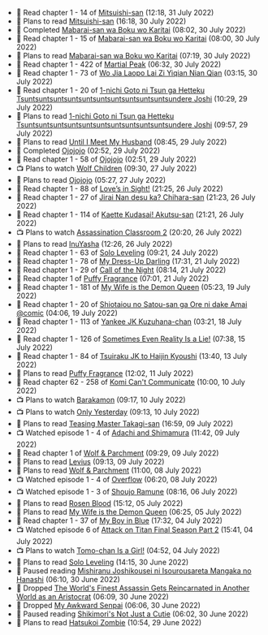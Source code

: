 <!-- ANILIST_ACTIVITY:start -->

-   📖 Read chapter 1 - 14 of [Mitsuishi-san](https://anilist.co/manga/126488) (12:18, 31 July 2022)
-   📖 Plans to read [Mitsuishi-san](https://anilist.co/manga/126488) (16:18, 30 July 2022)
-   📖 Completed [Mabarai-san wa Boku wo Karitai](https://anilist.co/manga/137023) (08:02, 30 July 2022)
-   📖 Read chapter 1 - 15 of [Mabarai-san wa Boku wo Karitai](https://anilist.co/manga/137023) (08:00, 30 July 2022)
-   📖 Plans to read [Mabarai-san wa Boku wo Karitai](https://anilist.co/manga/137023) (07:19, 30 July 2022)
-   📖 Read chapter 1 - 422 of [Martial Peak](https://anilist.co/manga/104494) (06:32, 30 July 2022)
-   📖 Read chapter 1 - 73 of [Wo Jia Laopo Lai Zi Yiqian Nian Qian](https://anilist.co/manga/146267) (03:15, 30 July 2022)
-   📖 Read chapter 1 - 20 of [1-nichi Goto ni Tsun ga Hetteku Tsuntsuntsuntsuntsuntsuntsuntsuntsuntsuntsundere Joshi](https://anilist.co/manga/152855) (10:29, 29 July 2022)
-   📖 Plans to read [1-nichi Goto ni Tsun ga Hetteku Tsuntsuntsuntsuntsuntsuntsuntsuntsuntsuntsundere Joshi](https://anilist.co/manga/152855) (09:57, 29 July 2022)
-   📖 Plans to read [Until I Meet My Husband](https://anilist.co/manga/120535) (08:45, 29 July 2022)
-   📖 Completed [Ojojojo](https://anilist.co/manga/85419) (02:52, 29 July 2022)
-   📖 Read chapter 1 - 58 of [Ojojojo](https://anilist.co/manga/85419) (02:51, 29 July 2022)
-   📺 Plans to watch [Wolf Children](https://anilist.co/anime/12355) (09:30, 27 July 2022)
-   📖 Plans to read [Ojojojo](https://anilist.co/manga/85419) (05:27, 27 July 2022)
-   📖 Read chapter 1 - 88 of [Love’s in Sight!](https://anilist.co/manga/107445) (21:25, 26 July 2022)
-   📖 Read chapter 1 - 27 of [Jirai Nan desu ka? Chihara-san](https://anilist.co/manga/137714) (21:23, 26 July 2022)
-   📖 Read chapter 1 - 114 of [Kaette Kudasai! Akutsu-san](https://anilist.co/manga/113501) (21:21, 26 July 2022)
-   📺 Plans to watch [Assassination Classroom 2](https://anilist.co/anime/21170) (20:20, 26 July 2022)
-   📖 Plans to read [InuYasha](https://anilist.co/manga/30676) (12:26, 26 July 2022)
-   📖 Read chapter 1 - 63 of [Solo Leveling](https://anilist.co/manga/105398) (09:21, 24 July 2022)
-   📖 Read chapter 1 - 78 of [My Dress-Up Darling](https://anilist.co/manga/101583) (17:31, 21 July 2022)
-   📖 Read chapter 1 - 29 of [Call of the Night](https://anilist.co/manga/111233) (08:14, 21 July 2022)
-   📖 Read chapter 1 of [Puffy Fragrance](https://anilist.co/manga/131288) (07:01, 21 July 2022)
-   📖 Read chapter 1 - 181 of [My Wife is the Demon Queen](https://anilist.co/manga/107966) (05:23, 19 July 2022)
-   📖 Read chapter 1 - 20 of [Shiotaiou no Satou-san ga Ore ni dake Amai @comic](https://anilist.co/manga/123130) (04:06, 19 July 2022)
-   📖 Read chapter 1 - 113 of [Yankee JK Kuzuhana-chan](https://anilist.co/manga/116822) (03:21, 18 July 2022)
-   📖 Read chapter 1 - 126 of [Sometimes Even Reality Is a Lie!](https://anilist.co/manga/113076) (07:38, 15 July 2022)
-   📖 Read chapter 1 - 84 of [Tsuiraku JK to Haijin Kyoushi](https://anilist.co/manga/99737) (13:40, 13 July 2022)
-   📖 Plans to read [Puffy Fragrance](https://anilist.co/manga/131288) (12:02, 11 July 2022)
-   📖 Read chapter 62 - 258 of [Komi Can't Communicate](https://anilist.co/manga/97852) (10:00, 10 July 2022)
-   📺 Plans to watch [Barakamon](https://anilist.co/anime/20722) (09:17, 10 July 2022)
-   📺 Plans to watch [Only Yesterday](https://anilist.co/anime/1029) (09:13, 10 July 2022)
-   📖 Plans to read [Teasing Master Takagi-san](https://anilist.co/manga/85533) (16:59, 09 July 2022)
-   📺 Watched episode 1 - 4 of [Adachi and Shimamura](https://anilist.co/anime/109287) (11:42, 09 July 2022)
-   📖 Read chapter 1 of [Wolf & Parchment](https://anilist.co/manga/115750) (09:29, 09 July 2022)
-   📖 Plans to read [Levius](https://anilist.co/manga/86761) (09:13, 09 July 2022)
-   📖 Plans to read [Wolf & Parchment](https://anilist.co/manga/115750) (11:00, 08 July 2022)
-   📺 Watched episode 1 - 4 of [Overflow](https://anilist.co/anime/113417) (06:20, 08 July 2022)
-   📺 Watched episode 1 - 3 of [Shoujo Ramune](https://anilist.co/anime/21828) (08:16, 06 July 2022)
-   📖 Plans to read [Rosen Blood](https://anilist.co/manga/103030) (15:12, 05 July 2022)
-   📖 Plans to read [My Wife is the Demon Queen](https://anilist.co/manga/107966) (06:25, 05 July 2022)
-   📖 Read chapter 1 - 37 of [My Boy in Blue](https://anilist.co/manga/85451) (17:32, 04 July 2022)
-   📺 Watched episode 6 of [Attack on Titan Final Season Part 2](https://anilist.co/anime/131681) (15:41, 04 July 2022)
-   📺 Plans to watch [Tomo-chan Is a Girl!](https://anilist.co/anime/151806) (04:52, 04 July 2022)
-   📖 Plans to read [Solo Leveling](https://anilist.co/manga/105398) (14:15, 30 June 2022)
-   📖 Paused reading [Mishiranu Joshikousei ni Isourousareta Mangaka no Hanashi](https://anilist.co/manga/142994) (06:10, 30 June 2022)
-   📖 Dropped [The World's Finest Assassin Gets Reincarnated in Another World as an Aristocrat](https://anilist.co/manga/107603) (06:09, 30 June 2022)
-   📖 Dropped [My Awkward Senpai](https://anilist.co/manga/114437) (06:06, 30 June 2022)
-   📖 Paused reading [Shikimori's Not Just a Cutie](https://anilist.co/manga/107282) (06:02, 30 June 2022)
-   📖 Plans to read [Hatsukoi Zombie](https://anilist.co/manga/86737) (10:54, 29 June 2022)

<!-- ANILIST_ACTIVITY:end -->
